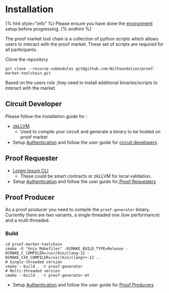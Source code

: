 # Installation

{% hint style="info" %}
Please ensure you have done the [environment](environment-setup.md) setup before progressing.
{% endhint %}

The proof market tool chain is a collection of python scripts which allows users to interact with the proof market. These set of scripts are required for all participants.

Clone the repository

```shell
git clone --recurse-submodules git@github.com:NilFoundation/proof-market-toolchain.git
```

Based on the users role ,they need to install additional binaries/scripts to interact with the market.

## Circuit Developer

Please follow the installation guide for :

* [zkLLVM](https://docs.nil.foundation/zkllvm/guides/installation)&#x20;
  * &#x20;Used to compile your circuit and generate a binary to be hosted on proof market
* Setup [Authentication](../market/user-guides/sign-up.md) and follow the user guide for [circuit developers](../market/user-guides/).&#x20;

## Proof Requester

* [Lorem Ipsum CLI ](https://github.com/NilFoundation/lorem-ipsum-cli)
  * These could be smart contracts or zkLLVM for local validation.
* Setup [Authentication](../market/user-guides/sign-up.md) and follow the user guide for[ Proof Requesters ](../market/user-guides/)

## Proof Producer

As a proof producer you need to compile the `proof-generator` binary. Currently there are two variants, a single threaded one (low performance) and a multi threaded.

### **Build**

```
cd proof-market-toolchain
cmake -G "Unix Makefiles" -DCMAKE_BUILD_TYPE=Release -DCMAKE_C_COMPILER=/usr/bin/clang-12 -DCMAKE_CXX_COMPILER=/usr/bin/clang++-12 ..
# Single-threaded version
cmake --build . -t proof-generator
# Multi-threaded version
cmake --build . -t proof-generator-mt
```

* Setup [Authentication](../market/user-guides/sign-up.md) and follow the user guide for [Proof Producers](../market/user-guides/)

